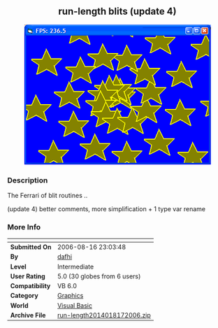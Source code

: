 ﻿<div align="center">

## run\-length blits \(update 4\)

<img src="PIC200681168564523.gif">
</div>

### Description

The Ferrari of blit routines ..

(update 4) better comments, more simplification + 1 type var rename
 
### More Info
 


<span>             |<span>
---                |---
**Submitted On**   |2006-08-16 23:03:48
**By**             |[dafhi](https://github.com/Planet-Source-Code/PSCIndex/blob/master/ByAuthor/dafhi.md)
**Level**          |Intermediate
**User Rating**    |5.0 (30 globes from 6 users)
**Compatibility**  |VB 6\.0
**Category**       |[Graphics](https://github.com/Planet-Source-Code/PSCIndex/blob/master/ByCategory/graphics__1-46.md)
**World**          |[Visual Basic](https://github.com/Planet-Source-Code/PSCIndex/blob/master/ByWorld/visual-basic.md)
**Archive File**   |[run\-length2014018172006\.zip](https://github.com/Planet-Source-Code/dafhi-run-length-blits-update-4__1-66241/archive/master.zip)








